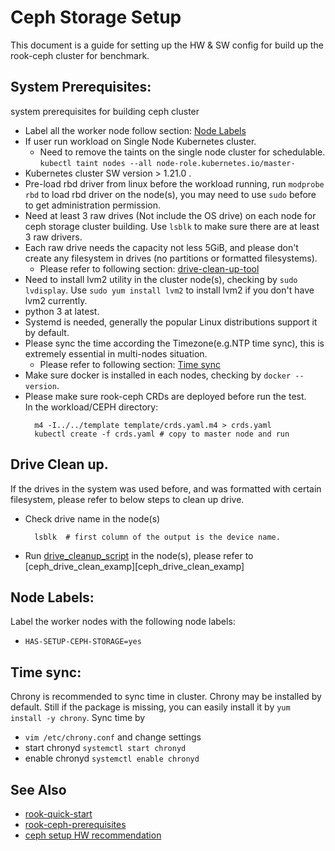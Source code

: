 # Ceph Storage Setup

This document is a guide for setting up the HW & SW config for build up the rook-ceph cluster for benchmark.

## System Prerequisites:
system prerequisites for building ceph cluster
- Label all the worker node follow section:
  [Node Labels][Node Labels]
- If user run workload on Single Node Kubernetes cluster.
  - Need to remove the taints on the single node cluster for schedulable.     
    `kubectl taint nodes --all node-role.kubernetes.io/master-`
- Kubernetes cluster SW version > 1.21.0 .
- Pre-load rbd driver from linux before the workload running, run `modprobe rbd` to load rbd driver on the node(s), you may need to use `sudo` before to get administration permission.
- Need at least 3 raw drives (Not include the OS drive) on each node for ceph storage cluster building. Use `lsblk` to  make sure there are at least 3 raw drivers.   
- Each raw drive needs the capacity not less 5GiB, and please don't create any filesystem in drives (no partitions or formatted filesystems).
  - Please refer to following section: [drive-clean-up-tool][drive-clean-up-tool]
- Need to install lvm2 utility in the cluster node(s), checking by `sudo lvdisplay`. Use `sudo yum install lvm2` to install lvm2 if you don't have lvm2 currently. 
- python 3 at latest.
- Systemd is needed, generally the popular Linux distributions support it by default.
- Please sync the time according the Timezone(e.g.NTP time sync), this is extremely essential in multi-nodes situation.
  - Please refer to following section: [Time sync][Time sync]
- Make sure docker is installed in each nodes, checking by `docker --version`.
- Please make sure rook-ceph CRDs are deployed before run the test.  
  In the workload/CEPH directory:
  ```shell
    m4 -I../../template template/crds.yaml.m4 > crds.yaml
    kubectl create -f crds.yaml # copy to master node and run
  ```


## Drive Clean up.
If the drives in the system was used before, and was formatted with certain filesystem, please refer to below steps to clean up drive.  
- Check drive name in the node(s)
  ```shell
    lsblk  # first column of the output is the device name.
  ```
- Run [drive_cleanup_script][drive_cleanup_script] in the node(s), please refer to [ceph_drive_clean_examp][ceph_drive_clean_examp]

## Node Labels:

Label the worker nodes with the following node labels: 
- `HAS-SETUP-CEPH-STORAGE=yes`

## Time sync:
Chrony is recommended to sync time in cluster. Chrony may be installed by default. Still if the package is missing, you can easily install it by `yum install -y chrony`. Sync time by
  - `vim /etc/chrony.conf` and change settings
  - start chronyd `systemctl start chronyd`
  - enable chronyd `systemctl enable chronyd` 
## See Also
- [rook-quick-start][rook-quick-start]
- [rook-ceph-prerequisites][rook-ceph-prerequisites]
- [ceph setup HW recommendation][ceph setup HW recommendation]

[Node Labels]: #Node-Labels
[drive-clean-up-tool]: #drive-clean-up
[Time sync]: #Time-sync
[drive_cleanup_script]: ../../script/storage/ceph_cluster_teardown.sh
[rook-quick-start]: https://rook.io/docs/rook/v1.8/quickstart.html
[rook-ceph-prerequisites]: https://rook.io/docs/rook/v1.8/quickstart.html#prerequisites
[ceph setup HW recommendation]: https://docs.ceph.com/en/pacific/start/hardware-recommendations/